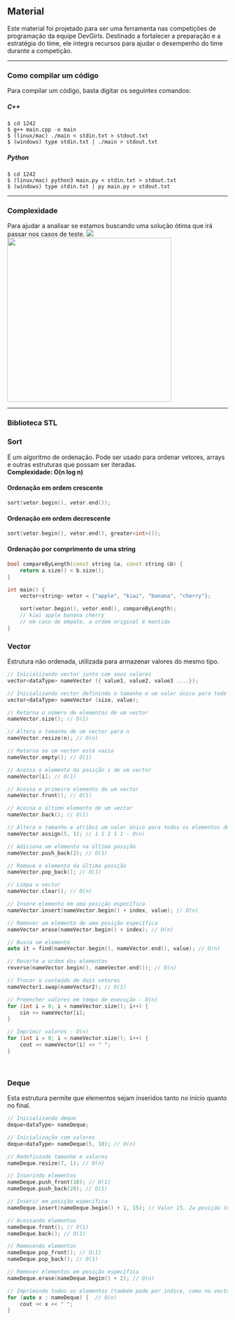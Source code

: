 ## Material

Este material foi projetado para ser uma ferramenta nas competições de programação da equipe DevGirls. Destinado a fortalecer a preparação e a estratégia do time, ele integra recursos para ajudar o desempenho do time durante a competição.

<hr>

### Como compilar um código

Para compilar um código, basta digitar os seguintes comandos:

##### C++

    $ cd 1242
    $ g++ main.cpp -o main
    $ (linux/mac) ./main < stdin.txt > stdout.txt
    $ (windows) type stdin.txt | ./main > stdout.txt

##### Python

    $ cd 1242
    $ (linux/mac) python3 main.py < stdin.txt > stdout.txt
    $ (windows) type stdin.txt | py main.py > stdout.txt

<hr>

### Complexidade
Para ajudar a analisar se estamos buscando uma solução ótima que irá passar nos casos de teste.
![](https://user-images.githubusercontent.com/55075129/126883333-3e22bcd2-522b-4f97-b457-1aae0304c565.png)
<img src="https://miro.medium.com/v2/resize:fit:720/format:webp/0*sHLx8GgoVye4Ku2c.png" height="375">

<hr>

### Biblioteca STL

### Sort
É um algoritmo de ordenação. Pode ser usado para ordenar vetores, arrays e outras estruturas que possam ser iteradas. <br>
**Complexidade: O(n log n)**

#### Ordenação em ordem crescente

```cpp
sort(vetor.begin(), vetor.end());
```

#### Ordenação em ordem decrescente

```cpp
sort(vetor.begin(), vetor.end(), greater<int>());
```

#### Ordenação por comprimento de uma string
```cpp
bool compareByLength(const string &a, const string &b) {
    return a.size() < b.size();
}

int main() {
    vector<string> vetor = {"apple", "kiwi", "banana", "cherry"};

    sort(vetor.begin(), vetor.end(), compareByLength);
    // kiwi apple banana cherry
    // em caso de empate, a ordem original é mantida
}
```


### Vector
Estrutura não ordenada, utilizada para armazenar valores do mesmo tipo.

```cpp
// Inicializando vector junto com seus valores
vector<dataType> nameVector ({ value1, value2, value3 ....}); 

// Inicializando vector definindo o tamanho e um valor único para todo o vetor - respectivamente.
vector<dataType> nameVector (size, value); 

// Retorna o número de elementos de um vector
nameVector.size(); // O(1)

// Altera o tamanho de um vector para n
nameVector.resize(n); // O(n)

// Retorna se um vector está vazio
nameVector.empty(); // O(1)

// Acessa o elemento da posição i de um vector
nameVector[i]; // O(1)

// Acessa o primeiro elemento de um vector
nameVector.front(); // O(1)

// Acessa o último elemento de um vector
nameVector.back(); // O(1)

// Altera o tamanho e atribui um valor único para todos os elementos de um vector, depois de inicializado
nameVector.assign(5, 1); // 1 1 1 1 1 - O(n)

// Adiciona um elemento na última posição
nameVector.push_back(2); // O(1)

// Remove o elemento da última posição
nameVector.pop_back(); // O(1)

// Limpa o vector
nameVector.clear(); // O(n)

// Insere elemento em uma posição específica
nameVector.insert(nameVector.begin() + index, value); // O(n)

// Remover um elemento de uma posição específica
nameVector.erase(nameVector.begin() + index); // O(n)

// Busca um elemento 
auto it = find(nameVector.begin(), nameVector.end(), value); // O(n)

// Reverte a ordem dos elementos
reverse(nameVector.begin(), nameVector.end()); // O(n)

// Trocar o conteúdo de dois vetores
nameVector1.swap(nameVector2); // O(1)

// Preencher valores em tempo de execução - O(n)
for (int i = 0; i < nameVector.size(); i++) {
    cin >> nameVector[i];
}

// Imprimir valores - O(n)
for (int i = 0; i < nameVector.size(); i++) {
    cout << nameVector[i] << " ";
}

```
<br>

### Deque
Esta estrutura permite que elementos sejam inseridos tanto no início quanto no final.

```cpp
// Inicializando deque
deque<dataType> nameDeque;

// Inicialização com valores
deque<dataType> nameDeque(5, 10); // O(n)

// Redefinindo tamanho e valores
nameDeque.resize(7, 1); // O(n)

// Inserindo elementos
nameDeque.push_front(10); // O(1)
nameDeque.push_back(20); // O(1)

// Inserir em posição específica
nameDeque.insert(nameDeque.begin() + 1, 15); // Valor 15, 2a posição (O(n))

// Acessando elementos
nameDeque.front(); // O(1)
nameDeque.back(); // O(1)

// Removendo elementos
nameDeque.pop_front(); // O(1)
nameDeque.pop_back(); // O(1)

// Remover elementos em posição específica
nameDeque.erase(nameDeque.begin() + 2); // O(n)

// Imprimindo todos os elementos (também pode por indice, como no vector)
for (auto x : nameDeque) {  // O(n)
    cout << x << " ";
}

```